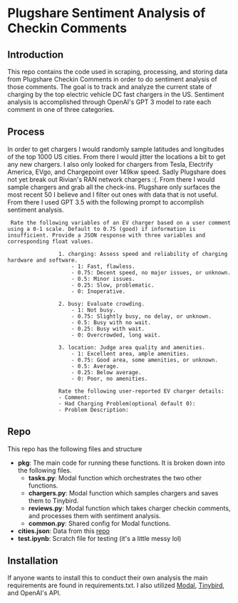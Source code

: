 # Plugshare Sentiment Analysis of Checkin Comments

## Introduction
This repo contains the code used in scraping, processing, and storing data from Plugshare Checkin Comments in order to do sentiment analysis of those comments. The goal is to track and analyze the current state of charging by the top electric vehicle DC fast chargers in the US. Sentiment analysis is accomplished through OpenAI's GPT 3 model to rate each comment in one of three categories.

## Process
In order to get chargers I would randomly sample latitudes and longitudes of the top 1000 US cities. From there I would jitter the locations a bit to get any new chargers. I also only looked for chargers from Tesla, Electrify America, EVgo, and Chargepoint over 149kw speed. Sadly Plugshare does not yet break out Rivian's RAN network chargers :(. From there I would sample chargers and grab all the check-ins. Plugshare only surfaces the most recent 50 I believe and I filter out ones with data that is not useful. From there I used GPT 3.5 with the following prompt to accomplish sentiment analysis. 

```
 Rate the following variables of an EV charger based on a user comment using a 0-1 scale. Default to 0.75 (good) if information is insufficient. Provide a JSON response with three variables and corresponding float values.

                1. charging: Assess speed and reliability of charging hardware and software.
                    - 1: Fast, flawless.
                    - 0.75: Decent speed, no major issues, or unknown.
                    - 0.5: Minor issues.
                    - 0.25: Slow, problematic.
                    - 0: Inoperative.

                2. busy: Evaluate crowding.
                    - 1: Not busy.
                    - 0.75: Slightly busy, no delay, or unknown.
                    - 0.5: Busy with no wait.
                    - 0.25: Busy with wait.
                    - 0: Overcrowded, long wait.

                3. location: Judge area quality and amenities.
                    - 1: Excellent area, ample amenities.
                    - 0.75: Good area, some amenities, or unknown.
                    - 0.5: Average.
                    - 0.25: Below average.
                    - 0: Poor, no amenities.

                Rate the following user-reported EV charger details:
                - Comment:
                - Had Charging Problem(optional default 0): 
                - Problem Description:
```

## Repo
This repo has the following files and structure
- **pkg**: The main code for running these functions. It is broken down into the following files.
    - **tasks.py**: Modal function which orchestrates the two other functions.
    - **chargers.py**: Modal function which samples chargers and saves them to Tinybird.
    - **reviews.py**: Modal function which takes charger checkin comments, and processes them with sentiment analysis.
    - **common.py**: Shared config for Modal functions.
- **cities.json**: Data from this [repo](https://gist.github.com/Miserlou/c5cd8364bf9b2420bb29#file-cities-json)
- **test.ipynb**: Scratch file for testing (it's a little messy lol)

## Installation
If anyone wants to install this to conduct their own analysis the main requirements are found in requirements.txt. I also utilized [Modal](https://modal.com/), [Tinybird](https://www.tinybird.co/), and OpenAI's API. 
